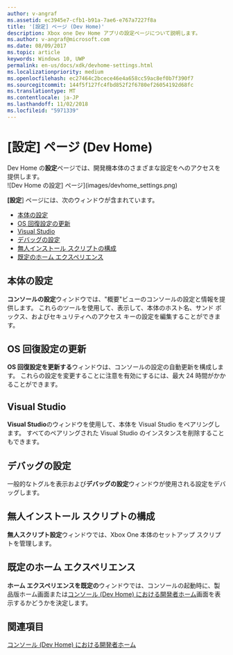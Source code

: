 ```yaml
---
author: v-angraf
ms.assetid: ec3945e7-cfb1-b91a-7ae6-e767a7227f8a
title: '[設定] ページ (Dev Home)'
description: Xbox one Dev Home アプリの設定ページについて説明します。
ms.author: v-angraf@microsoft.com
ms.date: 08/09/2017
ms.topic: article
keywords: Windows 10, UWP
permalink: en-us/docs/xdk/devhome-settings.html
ms.localizationpriority: medium
ms.openlocfilehash: ec27464c2bcece46e4a658cc59ac8ef0b7f390f7
ms.sourcegitcommit: 144f5f127fc4fbd852f2f6780ef26054192d68fc
ms.translationtype: MT
ms.contentlocale: ja-JP
ms.lasthandoff: 11/02/2018
ms.locfileid: "5971339"
---
```

# <a name="settings-page-dev-home"></a>[設定] ページ (Dev Home)
   
  
Dev Home の**設定**ページでは、開発機本体のさまざまな設定をへのアクセスを提供します。   
 ![Dev Home の設定] ページ](images/devhome_settings.png)   
  
**[設定**] ページには、次のウィンドウが含まれています。   
 
   *  [本体の設定](#ID4EEB)  
   *  [OS 回復設定の更新](#ID4EOB)  
   *  [Visual Studio](#ID4EYB)  
   *  [デバッグの設定](#ID4ECC)  
   *  [無人インストール スクリプトの構成](#ID4EMC)  
   *  [既定のホーム エクスペリエンス](#ID4E3C)  

 
<a id="ID4EEB"></a>

   

## <a name="console-settings"></a>本体の設定  
   
  
**コンソールの設定**ウィンドウでは、"概要"ビューのコンソールの設定と情報を提供します。 これらのツールを使用して、表示して、本体のホスト名、サンド ボックス、およびセキュリティへのアクセス キーの設定を編集することができます。   
  
<a id="ID4EOB"></a>

   

## <a name="os-recovery-update-settings"></a>OS 回復設定の更新  
   
  
**OS 回復設定を更新する**ウィンドウは、コンソールの設定の自動更新を構成します。 これらの設定を変更することに注意を有効にするには、最大 24 時間がかかることができます。   
  
<a id="ID4EYB"></a>

   

## <a name="visual-studio"></a>Visual Studio  
   
  
**Visual Studio**のウィンドウを使用して、本体を Visual Studio をペアリングします。 すべてのペアリングされた Visual Studio のインスタンスを削除することもできます。   
  
<a id="ID4ECC"></a>

   

## <a name="debug-settings"></a>デバッグの設定  
   
  
一般的なトグルを表示および**デバッグの設定**ウィンドウが使用される設定をデバッグします。   
  
<a id="ID4EMC"></a>

   

## <a name="unattended-script-configuration"></a>無人インストール スクリプトの構成  
   
  
**無人スクリプト設定**ウィンドウでは、Xbox One 本体のセットアップ スクリプトを管理します。   
  
<a id="ID4E3C"></a>

   

## <a name="default-home-experience"></a>既定のホーム エクスペリエンス  
   
  
**ホーム エクスペリエンスを既定の**ウィンドウでは、コンソールの起動時に、製品版ホーム画面または[コンソール (Dev Home) における開発者ホーム](dev-home.md)画面を表示するかどうかを決定します。   
  
<a id="ID4EJD"></a>

   

## <a name="see-also"></a>関連項目  
 [コンソール (Dev Home) における開発者ホーム](dev-home.md)

  